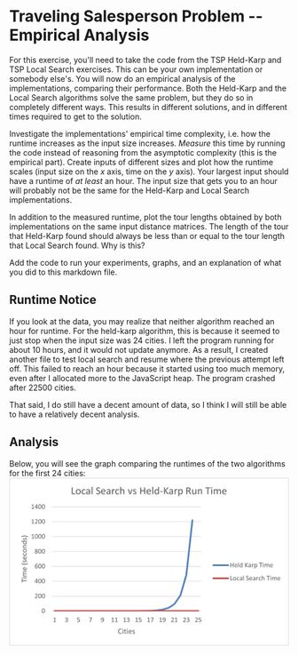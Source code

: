 # Traveling Salesperson Problem -- Empirical Analysis

For this exercise, you'll need to take the code from the TSP Held-Karp and TSP
Local Search exercises. This can be your own implementation or somebody else's.
You will now do an empirical analysis of the implementations, comparing their
performance. Both the Held-Karp and the Local Search algorithms solve the same
problem, but they do so in completely different ways. This results in different
solutions, and in different times required to get to the solution.

Investigate the implementations' empirical time complexity, i.e. how the runtime
increases as the input size increases. *Measure* this time by running the code
instead of reasoning from the asymptotic complexity (this is the empirical
part). Create inputs of different sizes and plot how the runtime scales (input
size on the $x$ axis, time on the $y$ axis). Your largest input should have a
runtime of *at least* an hour. The input size that gets you to an hour will
probably not be the same for the Held-Karp and Local Search implementations.

In addition to the measured runtime, plot the tour lengths obtained by both
implementations on the same input distance matrices. The length of the tour that
Held-Karp found should always be less than or equal to the tour length that
Local Search found. Why is this?

Add the code to run your experiments, graphs, and an explanation of what you did
to this markdown file.

## Runtime Notice

If you look at the data, you may realize that neither algorithm reached an hour 
for runtime. For the held-karp algorithm, this is because it seemed to just stop 
when the input size was 24 cities. I left the program running for about 10 hours, 
and it would not update anymore. As a result, I created another file to test local 
search and resume where the previous attempt left off. This failed to reach an hour 
because it started using too much memory, even after I allocated more to the JavaScript 
heap. The program crashed after 22500 cities. 

That said, I do still have a decent amount of data, so I think I will still be able to 
have a relatively decent analysis. 

## Analysis

Below, you will see the graph comparing the runtimes of the two algorithms for the first 
24 cities: 
![time comparison](TimeCompare.png)


